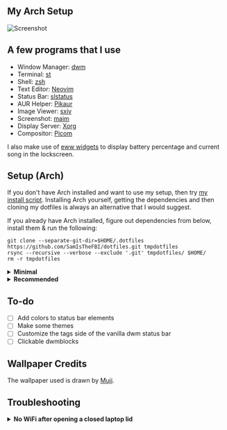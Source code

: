 ## My Arch Setup
![Screenshot](https://0x0.st/oaVw.png)

## A few programs that I use

- Window Manager: [dwm](https://dwm.suckless.org/)
- Terminal: [st](https://st.suckless.org/)
- Shell: [zsh](https://www.zsh.org/)
- Text Editor: [Neovim](https://github.com/neovim/neovim)
- Status Bar: [slstatus](https://tools.suckless.org/slstatus/)
- AUR Helper: [Pikaur](https://github.com/actionless/pikaur)
- Image Viewer: [sxiv](https://github.com/muennich/sxiv)
- Screenshot: [maim](https://github.com/naelstrof/maim)
- Display Server: [Xorg](https://www.x.org/wiki)
- Compositor: [Picom](https://github.com/yshui/picom)

I also make use of [eww widgets](https://github.com/elkowar/eww) to display battery percentage and current song in the lockscreen.

## Setup (Arch)

If you don't have Arch installed and want to use my setup, then try [my install script](https://github.com/SamIsTheFBI/sami). Installing Arch yourself, getting the dependencies and then cloning my dotfiles is always an alternative that I would suggest.

If you already have Arch installed, figure out dependencies from below, install them & run the following:

```
git clone --separate-git-dir=$HOME/.dotfiles https://github.com/SamIsTheFBI/dotfiles.git tmpdotfiles
rsync --recursive --verbose --exclude '.git' tmpdotfiles/ $HOME/
rm -r tmpdotfiles
```

<details>
<summary><b>Minimal</b></summary><br>
  
With just these, a few not-so-important scripts won't work. Lockscreen won't show battery percentage. You will have to set up keybindings yourself. You'd have to live with the same theme forever (unless you try to change codes which is tedious). But on the bright side, you get a minimal Arch setup & you configure most things so it's more your setup and less mine.
  
- rsync
- xorg
- i3lock-color
- nitrogen
- pamixer
- maim
- dunst
- libnotify
- brightnessctl
- nerd-fonts-jetbrains-mono
- slstatus
- dwm
- dmenu
- rofi
</details>

<details>
<summary><b>Recommended</b></summary><br>

All my scripts should work fine. Changing/saving themes should be a breeze. This will give my complete setup minus the apps.
   
- rsync
- xorg
- xrdb
- i3lock-color
- nitrogen
- pamixer
- maim
- dunst
- libnotify
- brightnessctl
- noto-fonts-cjk
- nerd-fonts-jetbrains-mono
- rofi
- [My dwm build](https://github.com/samisthefbi/dwm)
- [My dmenu build](https://github.com/samisthefbi/dmenu)
- [My st build](https://github.com/samisthefbi/st) (because Alacritty has diminished p10k glyphs)
- [My slstatus configs](https://github.com/samisthefbi/slstatus) (using a single script to display status bar elements sometimes doesn't update on my ultra poor laptop)
- picom
- awk
- [eww](https://github.com/elkowar/eww)
- ffmpeg
- xdotool
- yt-dlp
- paplay
- mpv
- xclip
- colorpicker
- mpc
- mpd
- ncmpcpp
- python-pywal
- imagemagick
- jq
- curl
- wget
- sed
- nvim
- redshift

</details>

## To-do

- [ ] Add colors to status bar elements
- [ ] Make some themes
- [ ] Customize the tags side of the vanilla dwm status bar
- [ ] Clickable dwmblocks

## Wallpaper Credits

The wallpaper used is drawn by [Muji](https://www.pixiv.net/artworks/91389488).

## Troubleshooting

<details>
<summary><b>No WiFi after opening a closed laptop lid</b></summary><br>

This happens because opening a closed laptop lid somehow triggers an event to softblock wifi. Weird thing with the kernel apparently.

A simple workaround for this is to edit `/etc/systemd/logind.conf`, uncomment every `HandleLidSwitch` line and put `ignore` as their value (doing this so that system doesn't suspend/sleep). Then, install `acpid` package and head over to `/etc/acpi/`. Open `handler.sh` (may need to use sudo/doas) and find the line containing `button/lid`. In the `open` case add a new line `/usr/bin/rfkill unblock wifi`. Now enable and start acpid with `sudo systemctl enable --now acpid.service && sudo systemctl start --now acpid.service`
</details>

